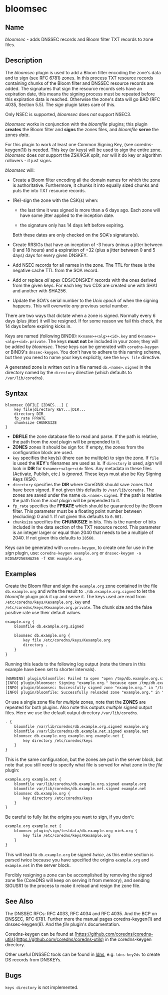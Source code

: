 # bloomsec

## Name

*bloomsec* - adds DNSSEC records and Bloom filter TXT records to zone files.

## Description

The *bloomsec* plugin is used to add a Bloom filter encoding the zone's data and to sign (see RFC 6781) zones. In this process TXT resource records containing chunks of the Bloom filter and DNSSEC resource records are
added. The signatures that sign the resource records sets have an expiration date, this means the
signing process must be repeated before this expiration data is reached. Otherwise the zone's data
will go BAD (RFC 4035, Section 5.5). The *sign* plugin takes care of this.

Only NSEC is supported, *bloomsec* does *not* support NSEC3.

*bloomsec* works in conjunction with the *bloomfile* plugins; this plugin **creates** the Bloom filter and **signs** the zones
files, and *bloomfile* **serve** the zones *data*.

For this plugin to work at least one Common Signing Key, (see coredns-keygen(1)) is needed. This key
(or keys) will be used to sign the entire zone. *bloomsec* does *not* support the ZSK/KSK split, nor will
it do key or algorithm rollovers - it just signs.

*bloomsec* will:
 * Create a Bloom filter encoding all the domain names for which the zone is authoritative. Furthermore, it chunks it into equally sized chunks and puts the into TXT resource records.

 *  (Re)-sign the zone with the CSK(s) when:

     -  the last time it was signed is more than a 6 days ago. Each zone will have some jitter
        applied to the inception date.

     -  the signature only has 14 days left before expiring.

    Both these dates are only checked on the SOA's signature(s).

 *  Create RRSIGs that have an inception of -3 hours (minus a jitter between 0 and 18 hours)
    and a expiration of +32 (plus a jitter between 0 and 5 days) days for every given DNSKEY.

 *  Add NSEC records for all names in the zone. The TTL for these is the negative cache TTL from the
    SOA record.

 *  Add or replace *all* apex CDS/CDNSKEY records with the ones derived from the given keys. For
    each key two CDS are created one with SHA1 and another with SHA256.

 *  Update the SOA's serial number to the *Unix epoch* of when the signing happens. This will
    overwrite *any* previous serial number.


There are two ways that dictate when a zone is signed. Normally every 6 days (plus jitter) it will
be resigned. If for some reason we fail this check, the 14 days before expiring kicks in.

Keys are named (following BIND9): `K<name>+<alg>+<id>.key` and `K<name>+<alg>+<id>.private`.
The keys **must not** be included in your zone; they will be added by *bloomsec*. These keys can be
generated with `coredns-keygen` or BIND9's `dnssec-keygen`. You don't have to adhere to this naming
scheme, but then you need to name your keys explicitly, see the `keys file` directive.

A generated zone is written out in a file named `db.<name>.signed` in the directory named by the
`directory` directive (which defaults to `/var/lib/coredns`).

## Syntax

~~~
bloomsec DBFILE [ZONES...] {
    key file|directory KEY...|DIR...
    directory DIR
    fp_rate FPRATE
    chunksize CHUNKSIZE
}
~~~

*  **DBFILE** the zone database file to read and parse. If the path is relative, the path from the
   *root* plugin will be prepended to it.
*  **ZONES** zones it should be sign for. If empty, the zones from the configuration block are
   used.
* `key` specifies the key(s) (there can be multiple) to sign the zone. If `file` is
   used the **KEY**'s filenames are used as is. If `directory` is used, *sign* will look in **DIR**
   for `K<name>+<alg>+<id>` files. Any metadata in these files (Activate, Publish, etc.) is
   *ignored*. These keys must also be Key Signing Keys (KSK).
*  `directory` specifies the **DIR** where CoreDNS should save zones that have been signed.
   If not given this defaults to `/var/lib/coredns`. The zones are saved under the name
   `db.<name>.signed`. If the path is relative the path from the *root* plugin will be prepended
   to it.
* `fp_rate` specifies the **FPRATE** which should be guaranteed by the Bloom filter. This parameter must be a floating point number between (excluding) 0 and 1.
    If not given this defaults to `0.001`.
* `chunksize` specifies the **CHUNKSIZE** in bits. This is the number of bits included in the data section of the TXT resource record. This parameter is an integer larger or equal than 2040 that needs to be a multiple of 2040.
    If not given this defaults to `28560`.

Keys can be generated with `coredns-keygen`, to create one for use in the *sign* plugin, use:
`coredns-keygen example.org` or `dnssec-keygen -a ECDSAP256SHA256 -f KSK example.org`.

## Examples

Create the Bloom filter and sign the `example.org` zone contained in the file `db.example.org` and write the result to
`./db.example.org.signed` to let the *bloomfile* plugin pick it up and serve it. The keys used
are read from `/etc/coredns/keys/Kexample.org.key` and `/etc/coredns/keys/Kexample.org.private`. The chunk size and the false positive rate use their default values.

~~~ txt
example.org {
    bloomfile db.example.org.signed

    bloomsec db.example.org {
        key file /etc/coredns/keys/Kexample.org
        directory .
    }
}
~~~

Running this leads to the following log output (note the timers in this example have been set to
shorter intervals).

~~~ txt
[WARNING] plugin/bloomfile: Failed to open "open /tmp/db.example.org.signed: no such file or directory": trying again in 1m0s
[INFO] plugin/bloomsec: Signing "example.org." because open /tmp/db.example.org.signed: no such file or directory
[INFO] plugin/bloomsec: Successfully signed zone "example.org." in "/tmp/db.example.org.signed" with key tags "59725" and 1564766865 SOA serial, elapsed 9.357933ms, next: 2019-08-02T22:27:45.270Z
[INFO] plugin/bloomfile: Successfully reloaded zone "example.org." in "/tmp/db.example.org.signed" with serial 1564766865
~~~

Or use a single zone file for *multiple* zones, note that the **ZONES** are repeated for both plugins.
Also note this outputs *multiple* signed output files. Here we use the default output directory
`/var/lib/coredns`.

~~~ txt
. {
    bloomfile /var/lib/coredns/db.example.org.signed example.org
    bloomfile /var/lib/coredns/db.example.net.signed example.net
    bloomsec db.example.org example.org example.net {
        key directory /etc/coredns/keys
    }
}
~~~

This is the same configuration, but the zones are put in the server block, but note that you still
need to specify what file is served for what zone in the *file* plugin:

~~~ txt
example.org example.net {
    bloomfile var/lib/coredns/db.example.org.signed example.org
    bloomfile var/lib/coredns/db.example.net.signed example.net
    bloomsec db.example.org {
        key directory /etc/coredns/keys
    }
}
~~~

Be careful to fully list the origins you want to sign, if you don't:

~~~ txt
example.org example.net {
    bloomsec plugin/sign/testdata/db.example.org miek.org {
        key file /etc/coredns/keys/Kexample.org
    }
}
~~~

This will lead to `db.example.org` be signed *twice*, as this entire section is parsed twice because
you have specified the origins `example.org` and `example.net` in the server block.

Forcibly resigning a zone can be accomplished by removing the signed zone file (CoreDNS will keep
on serving it from memory), and sending SIGUSR1 to the process to make it reload and resign the zone
file.

## See Also

The DNSSEC RFCs: RFC 4033, RFC 4034 and RFC 4035. And the BCP on DNSSEC, RFC 6781. Further more the
manual pages coredns-keygen(1) and dnssec-keygen(8). And the *file* plugin's documentation.

Coredns-keygen can be found at
[https://github.com/coredns/coredns-utils](https://github.com/coredns/coredns-utils) in the
coredns-keygen directory.

Other useful DNSSEC tools can be found in [ldns](https://nlnetlabs.nl/projects/ldns/about/), e.g.
`ldns-key2ds` to create DS records from DNSKEYs.

## Bugs

`keys directory` is not implemented.
